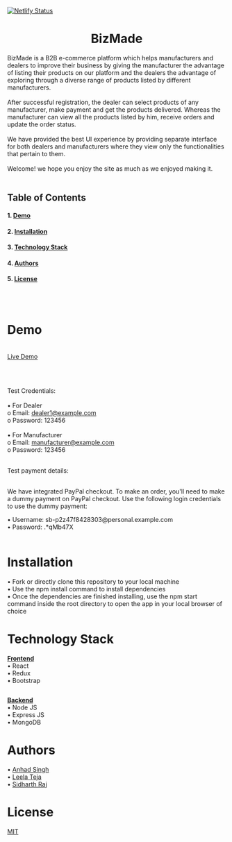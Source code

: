   

 [![Netlify Status](https://api.netlify.com/api/v1/badges/e6e8742e-1da0-4827-b3f4-910e4073cb2e/deploy-status)](https://app.netlify.com/sites/bizmade-development-site/deploys)
 <h1 align="center">BizMade</h1>

BizMade is a B2B e-commerce platform which helps manufacturers and dealers to improve their business by giving the manufacturer the advantage of listing their products on our platform and the dealers the advantage of exploring through a diverse range of products listed by different manufacturers.<br /><br />
After successful registration, the dealer can select products of any manufacturer, make payment and get the products delivered. Whereas the manufacturer can view all the products listed by him, receive orders and update the order status.<br /><br />
We have provided the best UI experience by providing separate interface for both dealers and manufacturers where they view only the functionalities that pertain to them.<br/><br />
Welcome! we hope you enjoy the site as much as we enjoyed making it.<br /><br />


## **Table of Contents**
#### 1.	[Demo](#Demo)
#### 2.	[Installation](#Installation)
#### 3.	[Technology Stack](#Technology_Stack)
#### 4.	[Authors](#Authors)
#### 5.	[License](#License)

<br /><br />

<h1><a name="Demo">Demo</a></h1><br />
<a href="https://bizmade.netlify.app/">Live Demo</a>

<br /><br />

Test Credentials:<br /><br />
•	For Dealer<br />
o	Email:  dealer1@example.com<br />
o	Password: 123456<br /><br />
•	For Manufacturer<br />
o	Email: manufacturer@example.com<br />
o	Password: 123456<br />

<br />
Test payment details:<br /><br />
<p>We have integrated PayPal checkout. To make an order, you'll need to make a dummy payment on PayPal checkout. Use the following login credentials to use the dummy payment:</p>
•	Username: sb-p2z47f8428303@personal.example.com <br/>
•	Password: .*qMb47X <br/>

<br />

<h1><a name="Installation">Installation</a></h1>
•	Fork or directly clone this repository to your local machine<br />
•	Use the npm install command to install dependencies<br />
•	Once the dependencies are finished installing, use the npm start command inside the root directory to open the app in your local browser of choice<br />


<h1><a name="Technology_Stack">Technology Stack</a></h1>
<b><u>Frontend</u></b><br />
•	React<br />
•	Redux<br />
•	Bootstrap<br />
<pre></pre>
<b><u>Backend</u></b><br />
•	Node JS<br />
•	Express JS<br />
•	MongoDB<br />


<h1><a name="Authors">Authors</a></h1>
•	<a href="https://github.com/anhad922/" target="_blank">Anhad Singh</a><br />
•	<a href="https://github.com/VenkataLeela02/" target="_blank">Leela Teja</a><br />
•	<a href="https://github.com/sidR0" target="_blank">Sidharth Raj</a><br />

<h1><a name="License">License</a></h1>
<a href="https://opensource.org/licenses/MIT">MIT</a>






